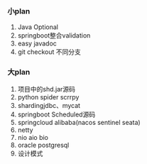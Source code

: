 ### 小plan
1. Java Optional
2. springboot整合validation
3. easy javadoc
4. git checkout 不同分支

### 大plan
1. 项目中的shd.jar源码
2. python spider scrrpy
3. shardingjdbc、mycat
4. springboot Scheduled源码
5. springcloud alibaba(nacos sentinel seata)
6. netty
7. nio aio bio
8. oracle postgresql
9. 设计模式